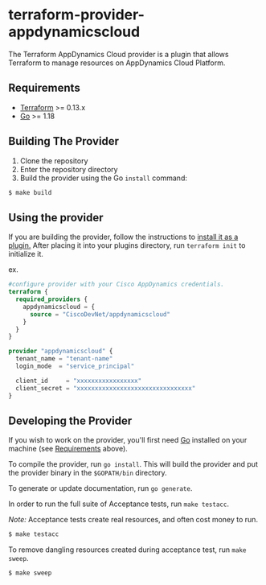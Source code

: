 # terraform-provider-appdynamicscloud

The Terraform AppDynamics Cloud provider is a plugin that allows Terraform to manage resources on AppDynamics Cloud Platform.

## Requirements

-	[Terraform](https://www.terraform.io/downloads.html) >= 0.13.x
-	[Go](https://golang.org/doc/install) >= 1.18


## Building The Provider ##
1. Clone the repository
1. Enter the repository directory
1. Build the provider using the Go `install` command: 
```sh
$ make build
```

## Using the provider
If you are building the provider, follow the instructions to [install it as a plugin.](https://www.terraform.io/docs/plugins/basics.html#installing-a-plugin) After placing it into your plugins directory, run `terraform init` to initialize it.

ex.
```terraform
#configure provider with your Cisco AppDynamics credentials.
terraform {
  required_providers {
    appdynamicscloud = {
      source = "CiscoDevNet/appdynamicscloud"
    }
  }
}

provider "appdynamicscloud" {
  tenant_name = "tenant-name"
  login_mode  = "service_principal"

  client_id     = "xxxxxxxxxxxxxxxxx"
  client_secret = "xxxxxxxxxxxxxxxxxxxxxxxxxxxxxxxx"
}

```


## Developing the Provider

If you wish to work on the provider, you'll first need [Go](http://www.golang.org) installed on your machine (see [Requirements](#requirements) above).

To compile the provider, run `go install`. This will build the provider and put the provider binary in the `$GOPATH/bin` directory.

To generate or update documentation, run `go generate`.

In order to run the full suite of Acceptance tests, run `make testacc`.

*Note:* Acceptance tests create real resources, and often cost money to run.

```sh
$ make testacc
```

To remove dangling resources created during acceptance test, run `make sweep`.

```sh
$ make sweep
```
